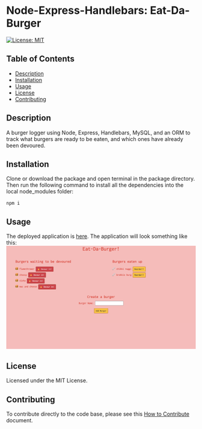 # Node-Express-Handlebars: Eat-Da-Burger
[![License: MIT](https://img.shields.io/badge/License-MIT-yellow.svg)](https://opensource.org/licenses/MIT)

## Table of Contents
- [Description](#description)
- [Installation](#installation)
- [Usage](#usage)
- [License](#license)
- [Contributing](#contributing)

## Description
A burger logger using Node, Express, Handlebars, MySQL, and an ORM to track what burgers are ready to be eaten, and which ones have already been devoured.

## Installation
Clone or download the package and open terminal in the package directory. Then run the following command to install all the dependencies into the local node_modules folder:

```
npm i
```

## Usage
The deployed application is [here](https://damp-lowlands-67480.herokuapp.com/).
The application will look something like this:
![Application Screenshot](./public/assets/img/application-screenshot.png)

## License
Licensed under the MIT License.

## Contributing
To contribute directly to the code base, please see this [How to Contribute](https://github.com/Microsoft/vscode/wiki/How-to-Contribute) document.
